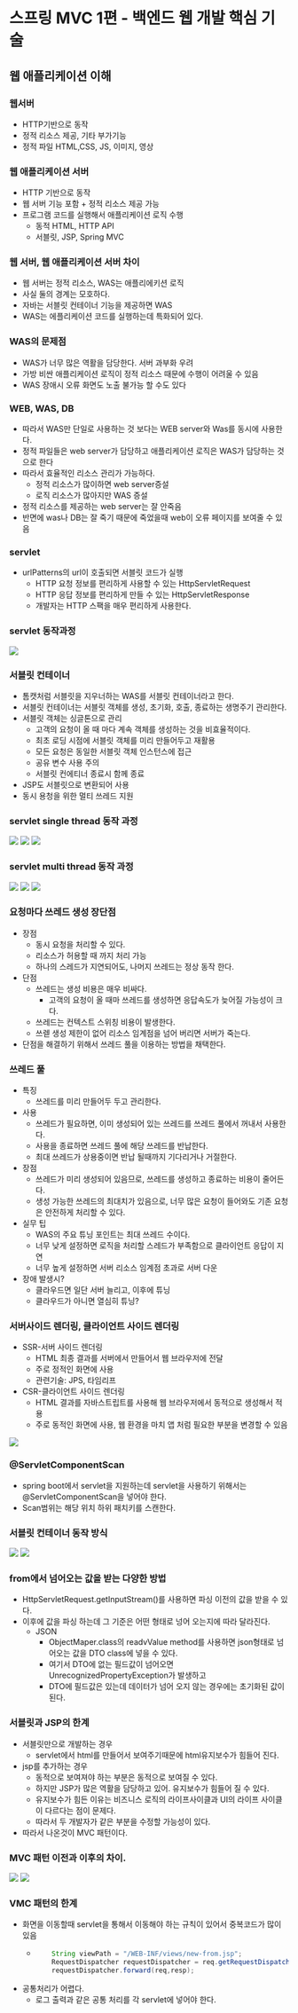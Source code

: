 # 스프링 MVC 1편 - 백엔드 웹 개발 핵심 기술
## 웹 애플리케이션 이해
### 웹서버
- HTTP기반으로 동작
- 정적 리소스 제공, 기타 부가기능
- 정적 파일 HTML,CSS, JS, 이미지, 영상
### 웹 애플리케이션 서버
- HTTP 기반으로 동작
- 웹 서버 기능 포함 + 정적 리소스 제공 가능
- 프로그램 코드를 실행해서 애플리케이션 로직 수행
  - 동적 HTML, HTTP API
  - 서블릿, JSP, Spring MVC
### 웹 서버, 웹 애플리케이션 서버 차이
- 웹 서버는 정적 리소스, WAS는 애플리에키션 로직
- 사실 둘의 경계는 모호하다.
- 자바는 서블릿 컨테이너 기능을 제공하면 WAS
- WAS는 에플리케이션 코드를 실행하는데 특화되어 있다.
### WAS의 문제점
- WAS가 너무 많은 역활을 담당한다. 서버 과부화 우려
- 가방 비싼 애플리케이션 로직이 정적 리소스 때문에 수행이 어려울 수 있음
- WAS 장애시 오류 화면도 노출 불가능 할 수도 있다
###  WEB, WAS, DB
- 따라서 WAS만 단일로 사용하는 것 보다는 WEB server와 Was를 동시에 사용한다.
- 정적 파일들은 web server가 담당하고 애플리케이션 로직은 WAS가 담당하는 것으로 한다
- 따라서 효율적인 리소스 관리가 가능하다.
  - 정적 리소스가 많이하면 web server증설
  - 로직 리소스가 많아지만 WAS 증설
- 정적 리소스를 제공하는 web server는 잘 안죽음
- 반면에 was나 DB는 잘 죽기 때문에 죽었을때 web이 오류 페이지를 보여줄 수 있음
### servlet
- urlPatterns의 url이 호출되면 서블릿 코드가 실행
  - HTTP 요청 정보를 편리하게 사용할 수 있는 HttpServletRequest
  - HTTP 응답 정보를 편리하게 만들 수 있는 HttpServletResponse
  - 개발자는 HTTP 스팩을 매우 편리하게 사용한다.
### servlet 동작과정
<img src="image/servlet_running.png">

### 서블릿 컨테이너
- 톰캣처럼 서블릿을 지우너하는 WAS를 서블릿 컨테이너라고 한다.
- 서블릿 컨테이너는 서블릿 객체를 생성, 초기화, 호출, 종료하는 생명주기 관리한다.
- 서블릿 객체는 싱글톤으로 관리
  - 고객의 요청이 올 때 마다 계속 객체를 생성하는 것을 비효율적이다.
  - 최초 로딩 시점에 서블릿 객체를 미리 만들어두고 재활용
  - 모든 요청은 동일한 서블릿 객체 인스턴스에 접근
  - 공유 변수 사용 주의
  - 서블릿 컨에티너 종료시 함께 종료
- JSP도 서블릿으로 변환되어 사용
- 동시 용청을 위한 멀티 쓰레드 지원
### servlet single thread 동작 과정
<img src="image/servlet_single_thread1.png">
<img src="image/servlet_single_thread2.png">
<img src="image/servlet_single_thread3.png">

### servlet multi thread 동작 과정
<img src="image/servlet_multi_thread1.png">
<img src="image/servlet_multi_thread2.png">
<img src="image/servlet_multi_thread3.png">

### 요청마다 쓰레드 생성 장단점
- 장점
  - 동시 요청을 처리할 수 있다.
  - 리소스가 허용할 때 까지 처리 가능
  - 하나의 스레드가 지연되어도, 나머지 쓰레드는 정상 동작 한다.
- 단점 
  - 쓰레드는 생성 비용은 매우 비싸다.
    - 고객의 요청이 올 때마 쓰레드를 생성하면 응답속도가 늦어질 가능성이 크다.
  - 쓰레드는 컨텍스트 스위칭 비용이 발생한다.
  - 쓰렏 생성 제한이 없어 리소스 임계점을 넘어 버리면 서버가 죽는다.
- 단점을 해결하기 위해서 쓰레드 풀을 이용하는 방법을 채택한다.

### 쓰레드 풀
- 특징
  - 쓰레드를 미리 만들어두 두고 관리한다.
- 사용
  - 쓰레드가 필요하면, 이미 생성되어 있는 쓰레드를 쓰레드 풀에서 꺼내서 사용한다.
  - 사용을 종료하면 쓰레드 풀에 해당 쓰레드를 반납한다.
  - 최대 쓰레드가 상용중이면 반납 될때까지 기다리거나 거절한다.
- 장점
  - 쓰레드가 미리 생성되어 있음므로, 쓰레드를 생성하고 종료하는 비용이 줄어든다.
  - 생성 가능한 쓰레드의 최대치가 있음으로, 너무 많은 요청이 들어와도 기존 요청은 안전하게 처리할 수 있다.
- 실무 팁
  - WAS의 주요 튜닝 포인트는 최대 쓰레드 수이다.
  - 너무 낮게 설정하면 로직을 처리할 스레드가 부족함으로 클라이언트 응답이 지연
  - 너무 높게 설정하면 서버 리소스 임계점 초과로 서버 다운
- 장애 발생시?
  - 클라우드면 일단 서버 늘리고, 이후에 튜닝
  - 클라우드가 아니면 열심히 튜닝?

### 서버사이드 렌더링, 클라이언트 사이드 렌더링
- SSR-서버 사이드 렌더링
  - HTML 최종 결과를 서버에서 만들어서 웹 브라우저에 전달
  - 주로 정적인 화면에 사용
  - 관련기술: JPS, 타임리프 
- CSR-클라이언트 사이드 렌더링
  - HTML 결과를 자바스트립트를 사용해 웹 브라우저에서 동적으로 생성해서 적용
  - 주로 동적인 화면에 사용, 웹 환경을 마치 앱 처럼 필요한 부분을 변경할 수 있음

<img src="image/CSR.png">

### @ServletComponentScan
- spring boot에서 servlet을 지원하는데 servlet을 사용하기 위해서는 @ServletComponentScan을 넣어야 한다.
- Scan범위는 해당 위치 하위 패치키를 스캔한다.

### 서블릿 컨테이너 동작 방식
<img src="image/servlet_container_running_process.png">
<img src="image/servlet_contatiner_response.png">

### from에서 넘어오는 값을 받는 다양한 방법
- HttpServletRequest.getInputStream()를 사용하면 파싱 이전의 값을 받을 수 있다.
- 이후에 값을 파싱 하는데 그 기준은 어떤 형태로 넝어 오는지에 따라 달라진다.
  - JSON
    - ObjectMaper.class의 readvValue method를 사용하면 json형태로 넘어오는 값을 DTO class에 넣을 수 있다.
    - 여기서 DTO에 없는 필드값이 넘어오면 UnrecognizedPropertyException가 발생하고
    - DTO에 필드값은 있는데 데이터가 넘어 오지 않는 경우에는 초기화된 값이 된다.

### 서블릿과 JSP의 한계
- 서블릿만으로 개발하는 경우
  - servlet에서 html를 만들어서 보여주기때문에 html유지보수가 힘들어 진다.
- jsp를 추가하는 경우 
  - 동적으로 보여져야 하는 부분은 동적으로 보여질 수 있다.
  - 하지만 JSP가 많은 역활을 담당하고 있어. 유지보수가 힘들어 질 수 있다.
  - 유지보수가 힘든 이유는 비즈니스 로직의 라이프사이클과 UI의 라이프 사이클이 다르다는 점이 문제다.
  - 따라서 두 개발자가 같은 부분을 수정할 가능성이 있다.
- 따라서 나온것이 MVC 패턴이다.

### MVC 패턴 이전과 이후의 차이.
<img src="image/before_MVC2.png">
<img src="image/after_MVC.png">

### VMC 패턴의 한계
- 화면을 이동할때 servlet을 통해서 이동해야 하는 규칙이 있어서 중복코드가 많이 있음
  - ```java
        String viewPath = "/WEB-INF/views/new-from.jsp";
        RequestDispatcher requestDispatcher = req.getRequestDispatcher(viewPath);
        requestDispatcher.forward(req,resp);
- 공통처리가 어렵다.
  - 로그 출력과 같은 공통 처리를 각 servlet에 넣어야 한다.
